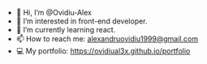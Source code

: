 - 👋 Hi, I’m @Ovidiu-Alex
- 👀 I’m interested in front-end developer.
- 🌱 I’m currently learning react.
- 📫 How to reach me: alexandruovidiu1999@gmail.com
- 💻 My portfolio: https://ovidiual3x.github.io/portfolio

<!---
OvidiuAl3x/OvidiuAl3x is a ✨ special ✨ repository because its `README.md` (this file) appears on your GitHub profile.
You can click the Preview link to take a look at your changes.
--->
